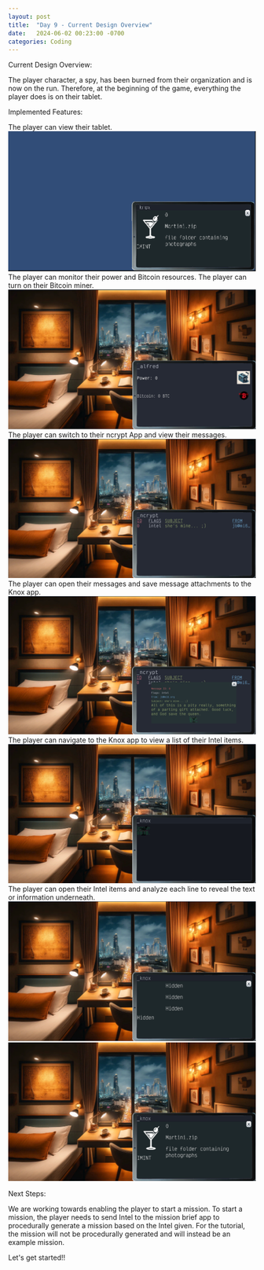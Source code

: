 ```yaml
---
layout: post
title:  "Day 9 - Current Design Overview"
date:   2024-06-02 00:23:00 -0700
categories: Coding
---
```


Current Design Overview:

The player character, a spy, has been burned from their organization and is now on the run. Therefore, at the beginning of the game, everything the player does is on their tablet.

Implemented Features:

The player can view their tablet.
![Image](/images/day-9-game-snap-shot-1.png)
The player can monitor their power and Bitcoin resources.
The player can turn on their Bitcoin miner.
![Image](/images/day-9-game-snap-shot-2.png)
The player can switch to their ncrypt App and view their messages.
![Image](/images/day-9-game-snap-shot-3.png)
The player can open their messages and save message attachments to the Knox app.
![Image](/images/day-9-game-snap-shot-4.png)
The player can navigate to the Knox app to view a list of their Intel items.
![Image](/images/day-9-game-snap-shot-5.png)
The player can open their Intel items and analyze each line to reveal the text or information underneath.
![Image](/images/day-9-game-snap-shot-6.png)
![Image](/images/day-9-game-snap-shot-7.png)


Next Steps:

We are working towards enabling the player to start a mission. To start a mission, 
the player needs to send Intel to the mission brief app to procedurally generate a mission
based on the Intel given. For the tutorial, the mission will not be
procedurally generated and will instead be an example mission.

Let's get started!!


